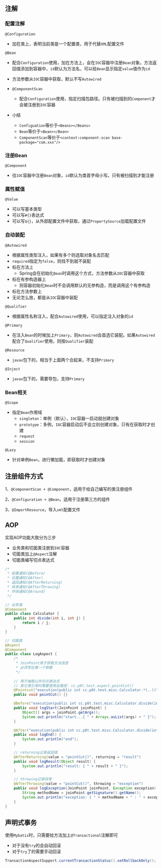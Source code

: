 ## 注解

### 配置注解

`@Configuration`

- 加在类上，表明当前类是一个配置类，用于代替`XML`配置文件

`@Bean`

- 配合`Configuration`使用，加在方法上，会在`IOC`容器中注册`Bean`对象。方法返回值添加到容器中，`id`默认为方法名，可以给`Bean`显示指定`value`值作为`id`
- 方法参数从`IOC`容器中获取，默认不写`Autowired`

- `@ComponentScan`
  - 配合`Configuration`使用，指定扫描包路径。只有被扫描到的`Component`才会被注册到`IOC`容器
- 小结
  - `Configuation`等价于`<Beans></Beans>`
  - `Bean`等价于`<Bean></Bean>`
  - `ComponentScan`等价于`<context:component-scan base-package="com.xxx"/>`

### 注册Bean

`@Component`

- 往`IOC`容器中注册`Bean`对象，`id`默认为类首字母小写。只有被扫描到才能注册

### 属性赋值

`@Value`

- 可以写基本类型
- 可以写`#{}`表达式
- 可以写`${}`，从外部配置文件中获取，通过`PropertySource`加载配置文件

### 自动装配

`@Autowired`

- 根据属性类型注入，如果有多个则选取对象名去匹配
- `required`指定为`false`，则找不到就不装配
- 标在方法上
  - Spring会在初始化`Bean`时调用这个方式，方法参数从`IOC`容器中获取
- 标在有参构造器上
  - 则容器初始化`Bean`时不会调用默认的无参构造，而是调用这个有参构造
- 标在方法参数上
- 无论怎么放，都是从`IOC`容器中装配

`@Qualifier`

- 根据属性名称注入，配合`Autowired`使用，可以指定注入对象的`id`

`@Primary`

- 在注入`Bean`的时候加上`Primary`，则`Autowired`会首选它装配。如果`Autowired`配合了`Qualifier`使用，则按`Qualifier`装配

`@Resource`

- `javax`包下的，相当于上面两个合起来，不支持`Primary`

`@Inject`

- `javax`包下的，需要导包，支持`Primary`

### Bean相关

`@Scope`

- 指定`Bean`作用域
  - `singleton`：单例（默认），`IOC`容器一启动就创建对象
  - `prototype`：多例，`IOC`容器启动后不会立刻创建对象，只有在获取时才创建
  - `request`
  - `session`

`@Lazy`

- 针对单例`Bean`，进行懒加载，即获取时才创建对象

## 注册组件方式

1、`@ComponentScan + @Component`，适用于给自己编写的类注册组件

2、`@Configuration + @Bean`，适用于注册第三方的组件

3、`@ImportResource`，导入`xml`配置文件

## AOP

实现AOP功能大致分为三步

- 业务类和切面类注册到`IOC`容器
- 切面类加上`@Aspect`注解
- 切面类编写切点表达式

```java
/*
 * 前置通知(@Before)
 * 后置通知(@After)
 * 返回通知(@AfterReturning)
 * 异常通知(@AfterThrowing)
 * 环绕通知(@Around)
 */

// 业务类
@Component
public class Calculator {
    public int divide(int i, int j) {
        return i / j;
    }
}

// 切面类
@Aspect
@Component
public class LogAspect {
    /*
     * JoinPoint用于获取方法信息
     * 必须写在第一个参数
     */
    
    // 用于抽取公共切点表达式
    // 其它类引用时需要使用全路径: cc.p8t.test.aspect.pointCut()
    @Pointcut("execution(public int cc.p8t.test.misc.Calculator.*(..))")
    public void pointCut() {}

    @Before("execution(public int cc.p8t.test.misc.Calculator.divide(int, int))")
    public void logStart(JoinPoint joinPoint) {
        Object[] args = joinPoint.getArgs();
        System.out.println("start...{ " + Arrays.asList(args) + " }");
    }

    @After("execution(public int cc.p8t.test.misc.Calculator.divide(int, int))")
    public void logEnd() {
        System.out.println("end");
    }

    // returning记录返回值
    @AfterReturning(value = "pointCut()", returning = "result")
    public void logResult(Object result) {
        System.out.println("result: { " + result + " }");
    }

    // throwing记录异常
    @AfterThrowing(value = "pointCut()", throwing = "exception")
    public void logException(JoinPoint joinPoint, Exception exception) {
        String methodName = joinPoint.getSignature().getName();
        System.out.println("exception: { " + methodName + " : " + exception + " }");
    }
}
```

## 声明式事务

使用`Mybatis`时，只需要给方法加上`@Transactional`注解即可

- 对于没有`try`的会自动回滚
- 对于`try`了的需要手动回滚

```java
TransactionAspectSupport.currentTransactionStatus().setRollbackOnly();
```

